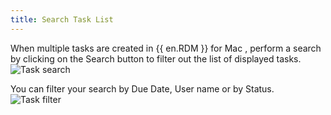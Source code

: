 ```yaml
---
title: Search Task List
---
```

When multiple tasks are created in {{ en.RDM }} for Mac , perform a search by clicking on the Search button to filter out the list of displayed tasks.  
![Task search](https://webdevolutions.azureedge.net/docs/en/rdm/mac/clip10356.png)

You can filter your search by Due Date, User name or by Status.  
![Task filter](https://webdevolutions.azureedge.net/docs/en/rdm/mac/clip10022.png)
